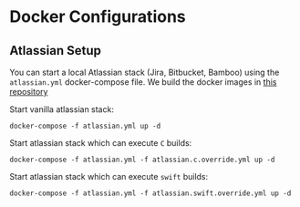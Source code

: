 # Docker Configurations


## Atlassian Setup 

You can start a local Atlassian stack (Jira, Bitbucket, Bamboo) using the `atlassian.yml` docker-compose file. We build the docker images in [this repository](https://github.com/ls1intum/Artemis-Local-Setup-Docker)

Start vanilla atlassian stack: 
```
docker-compose -f atlassian.yml up -d 
```


Start atlassian stack which can execute `C` builds: 

```
docker-compose -f atlassian.yml -f atlassian.c.override.yml up -d 
```

Start atlassian stack which can execute `swift` builds: 
```
docker-compose -f atlassian.yml -f atlassian.swift.override.yml up -d 
```
